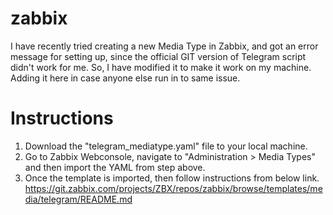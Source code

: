 # zabbix

I have recently tried creating a new Media Type in Zabbix, and got an error message for setting up, since the official GIT version of Telegram script didn't work for me. 
So, I have modified it to make it work on my machine. Adding it here in case anyone else run in to same issue.


# Instructions

1. Download the "telegram_mediatype.yaml" file to your local machine.
2. Go to Zabbix Webconsole, navigate to "Administration > Media Types" and then import the YAML from step above.
3. Once the template is imported, then follow instructions from below link.
   https://git.zabbix.com/projects/ZBX/repos/zabbix/browse/templates/media/telegram/README.md
